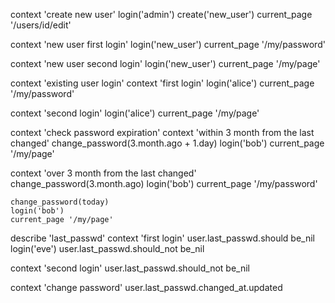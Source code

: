 
context 'create new user' 
  login('admin')
  create('new_user')
  current_page '/users/id/edit'

  context 'new user first login'
    login('new_user')
    current_page '/my/password'

  context 'new user second login'
    login('new_user')
    current_page '/my/page'

context 'existing user login'
  context 'first login'
    login('alice')
    current_page '/my/password'

  context 'second login'
    login('alice')
    current_page '/my/page'


context 'check password expiration'
  context 'within 3 month from the last changed'
    change_password(3.month.ago + 1.day)
    login('bob')
    current_page '/my/page'

  context 'over 3 month from the last changed'
    change_password(3.month.ago)
    login('bob')
    current_page '/my/password'

    change_password(today)
    login('bob')
    current_page '/my/page'


describe 'last_passwd'
  context 'first login'
    user.last_passwd.should be_nil
    login('eve')
    user.last_passwd.should_not be_nil

  context 'second login'
    user.last_passwd.should_not be_nil
  
  context 'change password'
    user.last_passwd.changed_at.updated

